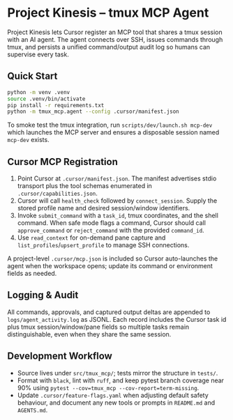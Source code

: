 # Project Kinesis – tmux MCP Agent

Project Kinesis lets Cursor register an MCP tool that shares a tmux session with an AI agent. The agent connects over SSH, issues commands through tmux, and persists a unified command/output audit log so humans can supervise every task.

## Quick Start

```bash
python -m venv .venv
source .venv/bin/activate
pip install -r requirements.txt
python -m tmux_mcp.agent --config .cursor/manifest.json
```

To smoke test the tmux integration, run `scripts/dev/launch.sh mcp-dev` which launches the MCP server and ensures a disposable session named `mcp-dev` exists.

## Cursor MCP Registration

1. Point Cursor at `.cursor/manifest.json`. The manifest advertises stdio transport plus the tool schemas enumerated in `.cursor/capabilities.json`.
2. Cursor will call `health_check` followed by `connect_session`. Supply the stored profile name and desired session/window identifiers.
3. Invoke `submit_command` with a `task_id`, tmux coordinates, and the shell command. When safe mode flags a command, Cursor should call `approve_command` or `reject_command` with the provided `command_id`.
4. Use `read_context` for on-demand pane capture and `list_profiles`/`upsert_profile` to manage SSH connections.

A project-level `.cursor/mcp.json` is included so Cursor auto-launches the agent when the workspace opens; update its command or environment fields as needed.

## Logging & Audit

All commands, approvals, and captured output deltas are appended to `logs/agent_activity.log` as JSONL. Each record includes the Cursor task id plus tmux session/window/pane fields so multiple tasks remain distinguishable, even when they share the same session.

## Development Workflow

- Source lives under `src/tmux_mcp/`; tests mirror the structure in `tests/`.
- Format with `black`, lint with `ruff`, and keep pytest branch coverage near 90% using `pytest --cov=tmux_mcp --cov-report=term-missing`.
- Update `.cursor/feature-flags.yaml` when adjusting default safety behaviour, and document any new tools or prompts in `README.md` and `AGENTS.md`.
